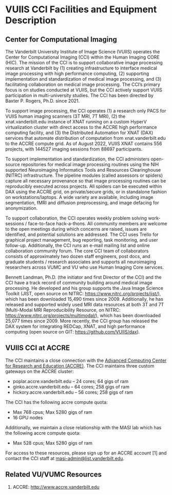 # VUIIS CCI Facilities and Equipment Description

## Center for Computational Imaging

The Vanderbilt University Institute of Image Science (VUIIS) operates the Center for Computational Imaging (CCI) within the Human Imaging CORE (HIC). The mission of the CCI is to support collaborative image processing research at Vanderbilt by (1) creating infrastructure to interface medical image processing with high performance computing, (2) supporting implementation and standardization of medical image processing, and (3) facilitating collaboration on medical image processing. The CCI’s primary focus is on studies conducted at VUIIS, but the CCI actively support VUIIS participation in multi-university studies. The CCI has been directed by Baxter P. Rogers, Ph.D. since 2021.

To support image processing, the CCI operates (1) a research only PACS for VUIIS human imaging scanners (3T MRI, 7T MRI), (2) the xnat.vanderbilt.edu instance of XNAT running on a custom HyperV virtualization cluster with direct access to the ACCRE high performance computing facility, and (3) the Distributed Automation for XNAT (DAX) services that automate distribution of computation from xnat.vanderbilt.edu to the ACCRE compute grid. As of August 2022, VUIIS XNAT contains 556 projects, with 144527 imaging sessions from 88697 participants.

To support implementation and standardization, the CCI administers open-source repositories for medical image processing routines using the NIH supported Neuroimaging Informatics Tools and Resources Clearinghouse (NITRC) infrastructure. The pipeline modules (called assessors or spiders) capture all necessary provenance so that image processing routines can be reproducibly executed across projects. All spiders can be executed within DAX using the ACCRE grid, on private/secure grids, or in standalone fashion on workstations/laptops. A wide variety are available, including image segmentation, fMRI and diffusion preprocessing, and image defacing for anonymization.

To support collaboration, the CCI operates weekly problem solving work-sessions / face-to-face hack-a-thons. All community members are welcome to the open meetings during which concerns are raised, issues are identified, and potential solutions are addressed. The CCI uses Trello for graphical project management, bug reporting, task monitoring, and user follow-up. Additionally, the CCI runs an e-mail mailing list and online collaboration community forum. The core CCI team of collaborators consists of approximately two dozen staff engineers, post docs, and graduate students / research associates and supports all neuroimaging researchers across VUMC and VU who use Human Imaging Core services.

Bennett Landman, Ph.D. (the initiator and first Director of the CCI) and the CCI have a track record of community building around medical image processing. He developed and his group supports the Java Image Science Toolkit (JIST, open source on NITRC: https://www.nitrc.org/projects/jist/), which has been downloaded 15,490 times since 2009. Additionally, he has released and supported widely used MRI data resources at both 3T and 7T (Multi-Modal MRI Reproducibility Resource, on NITRC: https://www.nitrc.org/projects/multimodal/), which has been downloaded 25,077 times since 2009. More recently, the CCI group has released the DAX system for integrating REDCap, XNAT, and high performance computing (open source on GIT: https://github.com/VUIIS/dax).


## VUIIS CCI at ACCRE

The CCI maintains a close connection with the [Advanced Computing Center for Research and Education (ACCRE)](https://www.vanderbilt.edu/accre/). The CCI maintains three custom gateways on the ACCRE cluster:

- poplar.accre.vanderbilt.edu – 24 cores; 64 gigs of ram
- ginko.accre.vanderbilt.edu – 64 cores; 258 gigs of ram
- hickory.accre.vanderbilt.edu – 56 cores; 258 gigs of ram

The CCI has the following accre compute quota:

- Max 768 cpus; Max 5280 gigs of ram
- 16 GPU nodes

Additionally, we maintain a close relationship with the MASI lab which has the following accre compute quota:

- Max 528 cpus; Max 5280 gigs of ram

For access to these resources, please sign up for an ACCRE account [1] and contact the CCI staff at masi-admin@list.vanderbilt.edu.

## Related VU/VUMC Resources

1. ACCRE: http://www.accre.vanderbilt.edu
